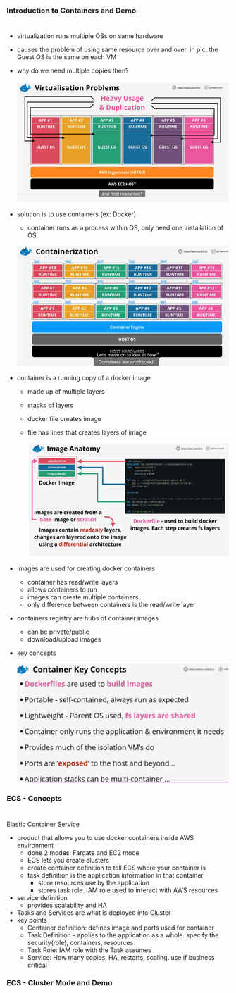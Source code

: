 ### Introduction to Containers and Demo

#

- virtualization runs multiple OSs on same hardware
- causes the problem of using same resource over and over. in pic, the Guest OS is the same on each VM
- why do we need multiple copies then?

  ![Alt text](img/virtualization.png 'problem of virtualization')

- solution is to use containers (ex: Docker)

  - container runs as a process within OS, only need one installation of OS

  ![Alt text](img/containerization.png 'difference with container')

- container is a running copy of a docker image

  - made up of multiple layers
  - stacks of layers
  - docker file creates image
  - file has lines that creates layers of image

    ![Alt text](img/dockerimage.png 'layers of docker image')

- images are used for creating docker containers
  - container has read/write layers
  - allows containers to run
  - images can create multiple containers
  - only difference between containers is the read/write layer
- containers registry are hubs of container images
  - can be private/public
  - download/upload images
- key concepts

  ![Alt text](img/containerkeyconcepts.png 'layers of docker image')

### ECS - Concepts

#

Elastic Container Service

- product that allows you to use docker containers inside AWS environment
  - done 2 modes: Fargate and EC2 mode
  - ECS lets you create clusters
  - create container definition to tell ECS where your container is
  - task definition is the application information in that container
    - store resources use by the application
    - stores task role. IAM role used to interact with AWS resources
- service definition
  - provides scalability and HA
- Tasks and Services are what is deployed into Cluster
- key points
  - Container definition: defines image and ports used for container
  - Task Definition - applies to the application as a whole. specify the security(role), containers, resources
  - Task Role: IAM role with the Task assumes
  - Service: How many copies, HA, restarts, scaling. use if business critical

### ECS - Cluster Mode and Demo

#
